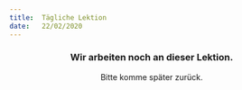 ```yaml
---
title:  Tägliche Lektion
date:   22/02/2020
---
```


### <center>Wir arbeiten noch an dieser Lektion.</center>
<center>Bitte komme später zurück.</center>